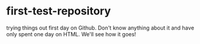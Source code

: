 # first-test-repository
trying things out
first day on Github.  Don't know anything about it and have only spent one day on HTML. We'll see how it goes!

